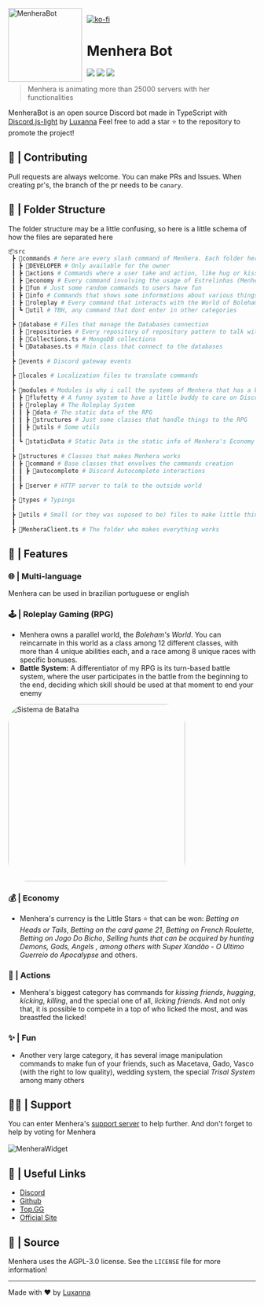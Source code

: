 <img width="150" height="150" align="left" style="float: left; margin: 0 10px 0 0;" alt="MenheraBot" src="https://i.imgur.com/jjgBki0.png">

[![ko-fi](https://www.ko-fi.com/img/githubbutton_sm.svg)](https://ko-fi.com/U6U32QC5D)

# Menhera Bot

[![](https://top.gg/api/widget/owner/708014856711962654.svg)](https://top.gg/bot/708014856711962654)
[![](https://top.gg/api/widget/servers/708014856711962654.svg)](https://discord.gg/fZMdQbA)
[![](https://top.gg/api/widget/upvotes/708014856711962654.svg)](https://top.gg/bot/708014856711962654/vote)

> Menhera is animating more than 25000 servers with her functionalities

MenheraBot is an open source Discord bot made in TypeScript with [Discord.js-light](https://www.npmjs.com/package/discord.js-light) by [Luxanna](https://github.com/ySnoopyDogy)
Feel free to add a star ⭐ to the repository to promote the project!

## 🚸 | Contributing

Pull requests are always welcome. You can make PRs and Issues. When creating pr's, the branch of the pr needs to be `canary`.

## 📁 | Folder Structure

The folder structure may be a little confusing, so here is a little schema of how the files are separated here

```bash
📦src
 ┣ 📂commands # here are every slash command of Menhera. Each folder here is a category. Subcommands are inside of it main command
 ┃ ┣ 📂DEVELOPER # Only available for the owner
 ┃ ┣ 📂actions # Commands where a user take and action, like hug or kiss
 ┃ ┣ 📂economy # Every command involving the usage of Estrelinhas (Menhera's currency system)
 ┃ ┣ 📂fun # Just some random commands to users have fun
 ┃ ┣ 📂info # Commands that shows some informations about various things
 ┃ ┣ 📂roleplay # Every command that interacts with the World of Boleham. The Roleplay Gaming system.
 ┃ ┗ 📂util # TBH, any command that dont enter in other categories
 ┃
 ┣ 📂database # Files that manage the Databases connection
 ┃ ┣ 📂repositories # Every repository of repository pattern to talk with the database
 ┃ ┣ 📜Collections.ts # MongoDB collections
 ┃ ┗ 📜Databases.ts # Main class that connect to the databases
 ┃
 ┣ 📂events # Discord gateway events
 ┃
 ┣ 📂locales # Localization files to translate commands
 ┃
 ┣ 📂modules # Modules is why i call the systems of Menhera that has a big structure
 ┃ ┣ 📂flufetty # A funny system to have a little buddy to care on Discord
 ┃ ┣ 📂roleplay # The Roleplay System
 ┃ ┃ ┣ 📂data # The static data of the RPG
 ┃ ┃ ┣ 📂structures # Just some classes that handle things to the RPG
 ┃ ┃ ┣ 📂utils # Some utils
 ┃ ┃
 ┃ ┗ 📂staticData # Static Data is the static info of Menhera's Economy System or user personalization
 ┃
 ┣ 📂structures # Classes that makes Menhera works
 ┃ ┣ 📂command # Base classes that envolves the commands creation
 ┃ ┃ ┣ 📂autocomplete # Discord Autocomplete interactions
 ┃ ┃
 ┃ ┣ 📂server # HTTP server to talk to the outside world
 ┃
 ┣ 📂types # Typings
 ┃
 ┣ 📂utils # Small (or they was suposed to be) files to make little things
 ┃
 ┣ 📜MenheraClient.ts # The folder who makes everything works
```

## 🎇 | Features

### 🌐 | Multi-language

Menhera can be used in brazilian portuguese or english

### 🕹 | Roleplay Gaming (RPG)

- Menhera owns a parallel world, the _Boleham's World_. You can reincarnate in this world as a class among 12 different classes, with more than 4 unique abilities each, and a race among 8 unique races with specific bonuses.
- **Battle System:** A differentiator of my RPG is its turn-based battle system, where the user participates in the battle from the beginning to the end, deciding which skill should be used at that moment to end your enemy

<img style="border-radius: 40px;" width="360" src="https://i.imgur.com/BWxcHdR.png" alt="Sistema de Batalha"></img>

### 💰 | Economy

- Menhera's currency is the Little Stars ⭐️ that can be won: _Betting on Heads or Tails_, _Betting on the card game 21_, _Betting on French Roulette_, _Betting on Jogo Do Bicho_, _Selling hunts that can be acquired by hunting Demons, Gods, Angels , among others with Super Xandão - O Ultimo Guerreio do Apocalypse_ and others.

### 🥰 | Actions

- Menhera's biggest category has commands for _kissing friends_, _hugging_, _kicking_, _killing_, and the special one of all, _licking friends_. And not only that, it is possible to compete in a top of who licked the most, and was breastfed the licked!

### ✨ | Fun

- Another very large category, it has several image manipulation commands to make fun of your friends, such as Macetava, Gado, Vasco (with the right to low quality), wedding system, the special _Trisal System_ among many others

## 🙋‍♀️ | Support

You can enter Menhera's [support server](https://discord.gg/fZMdQbA) to help further. And don't forget to help by voting for Menhera
<br></br>
![MenheraWidget](https://top.gg/api/widget/708014856711962654.svg?usernamecolor=FFFFFF&topcolor=000000)

## 📑 | Useful Links

- [Discord](https://discord.gg/fZMdQbA)
- [Github](https://github.com/ySnoopyDogy/MenheraBot)
- [Top.GG](https://top.gg/bot/708014856711962654)
- [Official Site](https://menherabot.xyz)

## 📜 | Source

Menhera uses the AGPL-3.0 license. See the `LICENSE` file for more information!

---

Made with ❤️ by [Luxanna](https://github.com/ySnoopyDogy)
